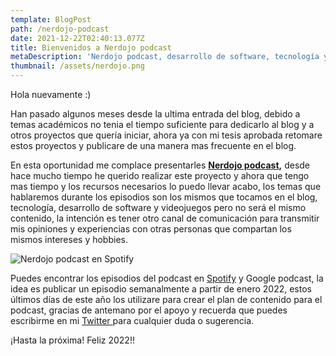 ```yaml
---
template: BlogPost
path: /nerdojo-podcast
date: 2021-12-22T02:40:13.077Z
title: Bienvenidos a Nerdojo podcast
metaDescription: 'Nerdojo podcast, desarrollo de software, tecnología y videojuegos'
thumbnail: /assets/nerdojo.png
---
```

Hola nuevamente :)

Han pasado algunos meses desde la ultima entrada del blog, debido a temas académicos no tenia el tiempo suficiente para dedicarlo al blog y a otros proyectos que quería iniciar, ahora ya con mi tesis aprobada retomare estos proyectos y publicare de una manera mas frecuente en el blog. 



En esta oportunidad me complace presentarles **[Nerdojo podcast](https://open.spotify.com/show/4n8SyqttrsSG1M4JtaafKy),** desde hace mucho tiempo he querido realizar este proyecto y ahora que tengo mas tiempo y los recursos necesarios lo puedo llevar acabo, los temas que hablaremos durante los episodios son los mismos que tocamos en el blog, tecnología, desarrollo de software y videojuegos pero no será el mismo contenido, la intención es tener otro canal de comunicación para transmitir mis opiniones y experiencias con otras personas que compartan los mismos intereses y hobbies.



![Nerdojo podcast en Spotify](/assets/nerdojo_spotify.png "Nerdojo podcast en Spotify")



Puedes encontrar los episodios del podcast en [Spotify](https://open.spotify.com/show/4n8SyqttrsSG1M4JtaafKy) y Google podcast, la idea es publicar un episodio semanalmente a partir de enero 2022, estos últimos días de este año los utilizare para crear el plan de contenido para el podcast, gracias de antemano por el apoyo y recuerda que puedes escribirme en mi [Twitter ](https://twitter.com/christianEdSV)para cualquier duda o sugerencia.



¡Hasta la próxima! Feliz 2022!!
